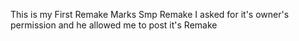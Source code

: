 This is my First Remake 
Marks Smp Remake
I asked for it's owner's permission
and he allowed me to post it's Remake
